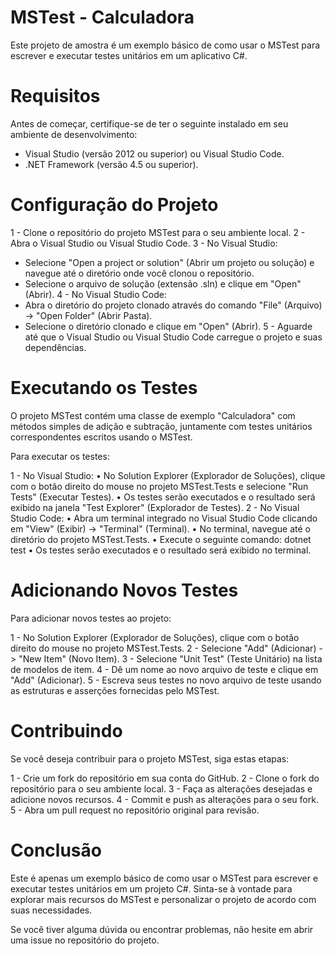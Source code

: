 # MSTest - Calculadora
Este projeto de amostra é um exemplo básico de como usar o MSTest para escrever e executar testes unitários em um aplicativo C#.

# Requisitos
Antes de começar, certifique-se de ter o seguinte instalado em seu ambiente de desenvolvimento:

*  Visual Studio (versão 2012 ou superior) ou Visual Studio Code.
* .NET Framework (versão 4.5 ou superior).

# Configuração do Projeto

1 - Clone o repositório do projeto MSTest para o seu ambiente local.
2 - Abra o Visual Studio ou Visual Studio Code.
3 - No Visual Studio:
   * Selecione "Open a project or solution" (Abrir um projeto ou solução) e navegue até o diretório onde você clonou o repositório.
   * Selecione o arquivo de solução (extensão .sln) e clique em "Open" (Abrir).
4 - No Visual Studio Code:
   * Abra o diretório do projeto clonado através do comando "File" (Arquivo) -> "Open Folder" (Abrir Pasta).
   * Selecione o diretório clonado e clique em "Open" (Abrir).
5 - Aguarde até que o Visual Studio ou Visual Studio Code carregue o projeto e suas dependências.

# Executando os Testes
O projeto MSTest contém uma classe de exemplo "Calculadora" com métodos simples de adição e subtração, juntamente com testes unitários correspondentes escritos usando o MSTest.

Para executar os testes:

1 - No Visual Studio:
   • No Solution Explorer (Explorador de Soluções), clique com o botão direito do mouse no projeto MSTest.Tests e selecione "Run Tests" (Executar Testes).
   • Os testes serão executados e o resultado será exibido na janela "Test Explorer" (Explorador de Testes).
2 - No Visual Studio Code:
   • Abra um terminal integrado no Visual Studio Code clicando em "View" (Exibir) -> "Terminal" (Terminal).
   • No terminal, navegue até o diretório do projeto MSTest.Tests.
   • Execute o seguinte comando: dotnet test
   • Os testes serão executados e o resultado será exibido no terminal.

# Adicionando Novos Testes
Para adicionar novos testes ao projeto:

1 - No Solution Explorer (Explorador de Soluções), clique com o botão direito do mouse no projeto MSTest.Tests.
2 - Selecione "Add" (Adicionar) -> "New Item" (Novo Item).
3 - Selecione "Unit Test" (Teste Unitário) na lista de modelos de item.
4 - Dê um nome ao novo arquivo de teste e clique em "Add" (Adicionar).
5 - Escreva seus testes no novo arquivo de teste usando as estruturas e asserções fornecidas pelo MSTest.

# Contribuindo
Se você deseja contribuir para o projeto MSTest, siga estas etapas:

1 - Crie um fork do repositório em sua conta do GitHub.
2 - Clone o fork do repositório para o seu ambiente local.
3 - Faça as alterações desejadas e adicione novos recursos.
4 - Commit e push as alterações para o seu fork.
5 - Abra um pull request no repositório original para revisão.

# Conclusão

Este é apenas um exemplo básico de como usar o MSTest para escrever e executar testes unitários em um projeto C#. Sinta-se à vontade para explorar mais recursos do MSTest e personalizar o projeto de acordo com suas necessidades.

Se você tiver alguma dúvida ou encontrar problemas, não hesite em abrir uma issue no repositório do projeto.
